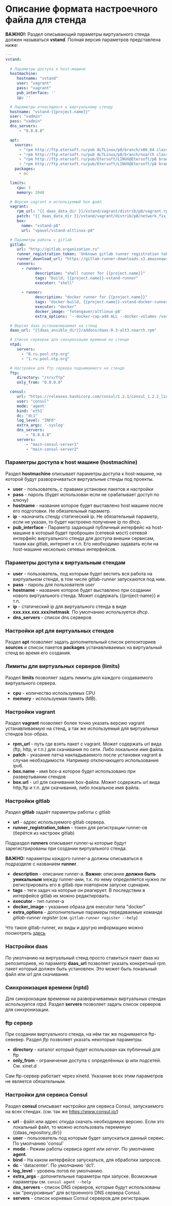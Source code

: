 # Описание формата настроечного файла для стенда

**ВАЖНО!:** Раздел описывающий параметры виртуального стенда должен называться **vstand**.
Полная версия параметров представлена ниже:

```yaml
---
vstand:
 
  # Параметры доступа к host-машине
  hostmachine:
     hostname: "vstand"
     user: "vagrant"
     pass: "vagrant"
     pub_interface: ''
     ip: ''

  # Параметры относящиеся к виртуальному стенду
  hostname: "vstand-{{project.name}}"
  user: "vadmin"
  pass: "vadmin"
  dns_servers:
      - "8.8.8.8"

  apt:
    sources:
      - "rpm http://ftp.etersoft.ru/pub ALTLinux/p8/branch/x86_64 classic"
      - "rpm http://ftp.etersoft.ru/pub ALTLinux/p8/branch/noarch classic" 
      - "rpm http://ftp.etersoft.ru/pub/Etersoft/LINUX@Etersoft/p8 branch/x86_64 addon"
      - "rpm http://ftp.etersoft.ru/pub/Etersoft/LINUX@Etersoft/p8 branch/noarch addon"
    packages:
      - mc

  limits:
     cpu: 3
     memory: 2048

  # Версия vagrant и используемый box файл
  vagrant:
     rpm_url: "{{ daas_data_dir }}/vstand/vagrant/distrib/p8/vagrant.rpm"
     patch: "{{ daas_data_dir }}/vstand/vagrant/distrib/p8/network_fix_ipv6.rb.patch"
     box: 
       name: "vstand-p8"
       url: "vpavel/vstand-altlinux-p8"

  # Параметры работы с gitlab
  gitlab:
     url: "http://gitlab.organization.ru"
     runner_registration_token: 'Unknown gitlab runner registration token'
     runner_download_url: "https://gitlab-runner-downloads.s3.amazonaws.com/latest/binaries/gitlab-runner-linux-amd64"
     runners:
       - runner:
             description: "shell runner for {{project.name}}"
             tags: "build, {{project.name}}-vstand-runner"
             executor: "shell"
             
       - runner: 
             description: "docker runner for {{project.name}}"
             tags: "docker-build, {{project.name}}-vstand-docker-runner"
             executor: "docker"
             docker_image: 'fotengauer/altlinux-p8'
             extra_options: '--docker-cap-add ALL --docker-volumes /var/run/docker.sock:/var/run/docker.sock --docker-privileged'

  # Версия daas устанавливаемая на стенд
  daas_url: "{{daas_ansible_dir}}/addons/daas-0.3-alt3.noarch.rpm"

  # Список серверов для синхронзации времени на стенде
  ntpd:
     servers:
       - "0.ru.pool.ntp.org"
       - "1.ru.pool.ntp.org"

  # Настройки для ftp сервера поднимаемого на стенде
  ftp:
     directory: "/srv/ftp"
     only_from: "0.0.0.0"

  consul:
     url: "https://releases.hashicorp.com/consul/1.2.1/consul_1.2.1_linux_amd64.zip"
     user: "consul"
     mode: 'agent'
     bind: 'eth1'
     dc: "dc1"
     log_level: "INFO"
     extra_args: '-syslog'
     dns_servers:
         - "8.8.8.8"
     servers:
         - "main-consul-server1"
         - "main-consul-server2"
```

### Параметры доступа к host машине (hostmachine)
Раздел **hostmachine** описывает параметры доступа к host-машине, на которой будут
разворачиваться виртуальные стенды под проекты.
* **user**    - пользователь, с правами установки пакетов и настройки
* **pass**    - пароль (будет использован если не срабатывает доступ по ключу)
* **hostname** - название которое будет выставлено host машине после его подготовки. Не обязательный параметр.
* **ip**      - назначить стенду статический ip. Не обязательный параметр, если не указан, то будет настроено получение ip по dhcp.
* **pub_interface** - Параметр задающий публичный интерфейс на host-машине в который будет проброшен (сетевой мост)
сетевой интерфейс виртуального стенда для доступа внешни сервисам, таким как gitlab, интернет и т.п.
Его необходимо задавать если на host-машине несколько сетевых интерфейсов.

### Параметры доступа к виртуальным стендам
* **user**     - пользователь, под которым будет вестить вся работа на виртуальном стенде, в том числе gitlab-runner запускаются под ним.
* **pass**     - пароль для пользователя *user*
* **hostname** - название которое будет выставлено при создании нового виртуального стенда. Может содержать {{project-name}} и т.п.
* **ip**       - статический ip для виртуального стенда в виде **xxx.xxx.xxx.xxx/netmask**. По умолчанию используется *dhcp*.
* **dns_servers** - список dns серверов

### Настройки apt для виртуальных стендов
Раздел **apt** позволяет задать дополнительный список репозиториев **sources** и список пакетов **packages** устанавливаемых 
на виртуальный стенд во время его создания.

### Лимиты для виртуальных серверов (limits)
Раздел **limits** позволяет задать лимиты для каждого создаваемого виртуального сервера.
* **cpu**     - количество используемых CPU
* **memory**  - используемая память (MB).

### Настройки vagrant
Раздел **vagrant** позволяет более точно указать версию vagrant устанавливаемую на стенд, а так же используемый
для виртуальных стендов box-образ.
* **rpm_url**   - путь где взять пакет с vagrant. Может содержать url вида (ftp, http, и т.п.) для скачивания по сети. Либо локальное имя файла.
* **patch**     - указание патча накладываемого после установки vagrant в случае необходимости. Например отключающего использование ipv6.
* **box.name**  - имя box-а которое будет использовано при развертывании стендов
* **box.url**   - url для скачивания box-файла. Может содержать url вида http,ftp и т.п. для скачивания, либо локальное имя файла.

### Настройки gitlab
Раздел **gitlab** задаёт параметры работы с gitlab

* **url**                       - адрес используемого gitlab сервера.
* **runner_registration_token** - токен для регистрации runner-ов (берётся из настроек gitlab)

Подраздел **runners** описывает runner-ы которые будут зарегистрированы при создании виртуального стенда.

**ВАЖНО:** параметры каждого runner-а должны описываться в подразделе с названием **runner**.

* **description**   - описание runner-а. **Важно:** описание **должно быть уникальным** между runner-ами, т.к. по нему определяется нужно ли регистрировать его в gitlab при повторном запуске сценария. 
* **tags**          - теги задач на которые он реагирует. В последствии в интерфейсе gitlab их можно редактировать.
* **executor**      - тип runner-а
* **docker_image**  - указание образа для executor типа "docker"
* **extra_options** - дополнительные парамеры передаваемые команде *gitlab-runner register* (см. ```gitlab-runner register --help```) 

Что такое gitlab-runner, их виды и другую информацию можно посмотреть [здесь](https://docs.gitlab.com/runner/)

### Настройки daas
По умолчанию на виртуальный стенд просто ставиться пакет daas из репозиториев, но параметр **daas_url** позволяет
указать конкретный rpm пакет который должен быть установлен. Это может быть локальный файл или url для скачивания.

### Синхронизация времени (nptd)
Для синхронзации времении на разворачиваемых виртуальных стендах используется *ntpd*. Раздел **servers**
позволяет задать список серверов для синхронизации.

### ftp сервер
При создании виртуального стенда, на нём так же поднимается ftp-севевер. Раздел *ftp* позволяет
указать некоторые параметры.
* **directory** - каталог который будет использован как публичный для ftp
* **only_from** - ограничение доступа с определённых ip или подсетей. См. xinet.d

Сам ftp-сервер работает через xinetd. Указание всех этим параметров не является обязательным.

### Настройки для сервиса Consul
Раздел **consul** описывает настройки для сервиса Consul, запускаемого на всех стендах.
(см. так же https://www.consul.io/)

* **url**      - файл или адрес откуда скачать необходимую версию. Если это локальный файл,
                 то можно использовать переменую {{daas_repository_dir}}
* **user**     - пользователь под которым будет запускаться данный сервис. По умолчанию 'consul'
* **mode**     - Режим работы сервиса *agent* или *server*. По умолчанию **agent**.
* **bind**     - На каком интерфейсе запускаться, для обработки запросов.
* **dc**       - 'datacenter'. По умолчанию 'dc1'.
* **log_level** - уровень логов по умолчанию.
* **extra_args** - допонительные параметры при запуске. Возможные параметры см. ```consul agent --help```
* **dns_servers** - список DNS серверов, которые будут использованы как "рекурсивные" для встроенного DNS сервера Consul.
* **servers**  - список корневых Consul серверов для регистрации.
